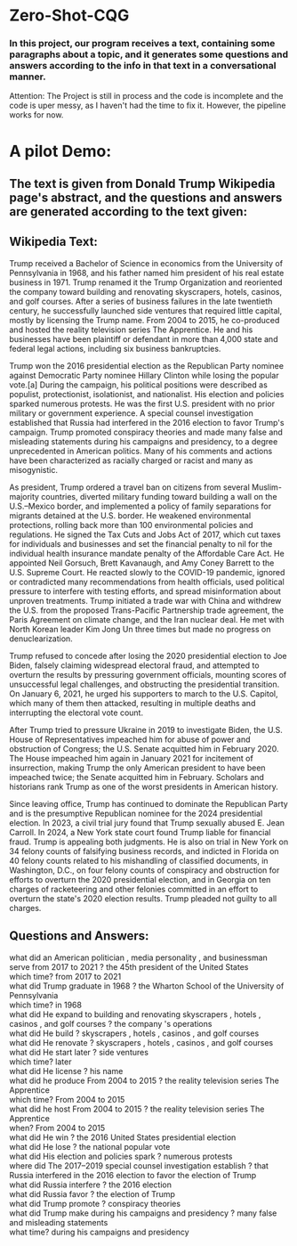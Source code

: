 # Zero-Shot-CQG


### In this project, our program receives a text, containing some paragraphs about a topic, and it generates some questions and answers according to the info in that text in a conversational manner.

Attention: The Project is still in process and the code is incomplete and the code is uper messy, as I haven't had the time to fix it.
However, the pipeline works for now. 

# A pilot Demo:
## The text is given from Donald Trump Wikipedia page's abstract, and the questions and answers are generated according to the text given:

## Wikipedia Text:
Trump received a Bachelor of Science in economics from the University of Pennsylvania in 1968, and his father named him president of his real estate business in 1971. Trump renamed it the Trump Organization and reoriented the company toward building and renovating skyscrapers, hotels, casinos, and golf courses. After a series of business failures in the late twentieth century, he successfully launched side ventures that required little capital, mostly by licensing the Trump name. From 2004 to 2015, he co-produced and hosted the reality television series The Apprentice. He and his businesses have been plaintiff or defendant in more than 4,000 state and federal legal actions, including six business bankruptcies.

Trump won the 2016 presidential election as the Republican Party nominee against Democratic Party nominee Hillary Clinton while losing the popular vote.[a] During the campaign, his political positions were described as populist, protectionist, isolationist, and nationalist. His election and policies sparked numerous protests. He was the first U.S. president with no prior military or government experience. A special counsel investigation established that Russia had interfered in the 2016 election to favor Trump's campaign. Trump promoted conspiracy theories and made many false and misleading statements during his campaigns and presidency, to a degree unprecedented in American politics. Many of his comments and actions have been characterized as racially charged or racist and many as misogynistic.

As president, Trump ordered a travel ban on citizens from several Muslim-majority countries, diverted military funding toward building a wall on the U.S.–Mexico border, and implemented a policy of family separations for migrants detained at the U.S. border. He weakened environmental protections, rolling back more than 100 environmental policies and regulations. He signed the Tax Cuts and Jobs Act of 2017, which cut taxes for individuals and businesses and set the financial penalty to nil for the individual health insurance mandate penalty of the Affordable Care Act. He appointed Neil Gorsuch, Brett Kavanaugh, and Amy Coney Barrett to the U.S. Supreme Court. He reacted slowly to the COVID-19 pandemic, ignored or contradicted many recommendations from health officials, used political pressure to interfere with testing efforts, and spread misinformation about unproven treatments. Trump initiated a trade war with China and withdrew the U.S. from the proposed Trans-Pacific Partnership trade agreement, the Paris Agreement on climate change, and the Iran nuclear deal. He met with North Korean leader Kim Jong Un three times but made no progress on denuclearization.

Trump refused to concede after losing the 2020 presidential election to Joe Biden, falsely claiming widespread electoral fraud, and attempted to overturn the results by pressuring government officials, mounting scores of unsuccessful legal challenges, and obstructing the presidential transition. On January 6, 2021, he urged his supporters to march to the U.S. Capitol, which many of them then attacked, resulting in multiple deaths and interrupting the electoral vote count.

After Trump tried to pressure Ukraine in 2019 to investigate Biden, the U.S. House of Representatives impeached him for abuse of power and obstruction of Congress; the U.S. Senate acquitted him in February 2020. The House impeached him again in January 2021 for incitement of insurrection, making Trump the only American president to have been impeached twice; the Senate acquitted him in February. Scholars and historians rank Trump as one of the worst presidents in American history.

Since leaving office, Trump has continued to dominate the Republican Party and is the presumptive Republican nominee for the 2024 presidential election. In 2023, a civil trial jury found that Trump sexually abused E. Jean Carroll. In 2024, a New York state court found Trump liable for financial fraud. Trump is appealing both judgments. He is also on trial in New York on 34 felony counts of falsifying business records, and indicted in Florida on 40 felony counts related to his mishandling of classified documents, in Washington, D.C., on four felony counts of conspiracy and obstruction for efforts to overturn the 2020 presidential election, and in Georgia on ten charges of racketeering and other felonies committed in an effort to overturn the state's 2020 election results. Trump pleaded not guilty to all charges.


## Questions and Answers:
what did an American politician , media personality , and businessman serve from 2017 to 2021 ? the 45th president of the United States <br />
which time? from 2017 to 2021 <br />
what did Trump graduate in 1968 ? the Wharton School of the University of Pennsylvania <br />
which time? in 1968 <br />
what did He expand to building and renovating skyscrapers , hotels , casinos , and golf courses ? the company 's operations <br />
what did He build ? skyscrapers , hotels , casinos , and golf courses <br />
what did He renovate ? skyscrapers , hotels , casinos , and golf courses <br />
what did He start later ? side ventures <br />
which time? later <br />
what did He license ? his name <br />
what did he produce From 2004 to 2015 ? the reality television series The Apprentice <br />
which time? From 2004 to 2015 <br />
what did he host From 2004 to 2015 ? the reality television series The Apprentice <br />
when? From 2004 to 2015 <br />
what did He win ? the 2016 United States presidential election <br />
what did He lose ? the national popular vote <br />
what did His election and policies spark ? numerous protests <br />
where did The 2017–2019 special counsel investigation establish ? that Russia interfered in the 2016 election to favor the election of Trump <br />
what did Russia interfere ? the 2016 election <br />
what did Russia favor ? the election of Trump <br />
what did Trump promote ? conspiracy theories <br />
what did Trump make during his campaigns and presidency ? many false and misleading statements <br />
what time? during his campaigns and presidency <br />
